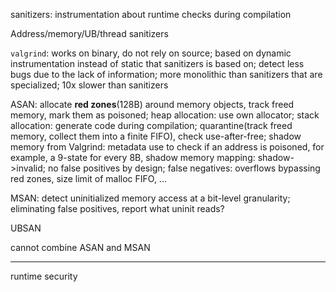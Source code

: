 sanitizers: instrumentation about runtime checks during compilation

Address/memory/UB/thread sanitizers

`valgrind`: works on binary, do not rely on source; based on dynamic instrumentation instead of static that sanitizers is based on; detect less bugs due to the lack of information; more monolithic than sanitizers that are specialized; 10x slower than sanitizers

ASAN: allocate **red zones**(128B) around memory objects, track freed memory, mark them as poisoned; heap allocation: use own allocator; stack allocation: generate code during compilation; quarantine(track freed memory, collect them into a finite FIFO), check use-after-free; shadow memory from Valgrind: metadata use to check if an address is poisoned, for example, a 9-state for every 8B, shadow memory mapping: shadow->invalid; no false positives by design; false negatives: overflows bypassing red zones, size limit of malloc FIFO, ...

MSAN: detect uninitialized memory access at a bit-level granularity; eliminating false positives, report what uninit reads?

UBSAN

cannot combine ASAN and MSAN

---

runtime security



